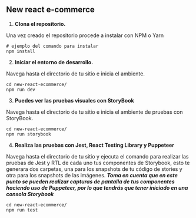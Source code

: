 ## New react e-commerce


1.  **Clona el repositorio.**

Una vez creado el repositorio procede a instalar con NPM o Yarn

```shell
# ejemplo del comando para instalar
npm install
```
2.  **Iniciar el entorno de desarrollo.**

Navega hasta el directorio de tu sitio e inicia el ambiente.

```shell
cd new-react-ecommerce/
npm run dev
```
3.  **Puedes ver las pruebas visuales con StoryBook**

Navega hasta el directorio de tu sitio e inicia el ambiente de pruebas con StoryBook.

```shell
cd new-react-ecommerce/
npm run storybook
```
4.  **Realiza las pruebas con Jest, React Testing Library y Puppeteer**

Navega hasta el directorio de tu sitio y ejecuta el comando para realizar las pruebas de Jest y RTL de cada uno tus componentes de Storybook, esto te generara dos carpetas, una para los snapshots de tu código de stories y otra para los snapshots de las imágenes.
**_Toma en cuenta que en este punto se pueden realizar capturas de pantalla de tus componentes haciendo uso de Puppeteer, por lo que tendrás que tener iniciado en una consola Storybook_**

```shell
cd new-react-ecommerce/
npm run test
```